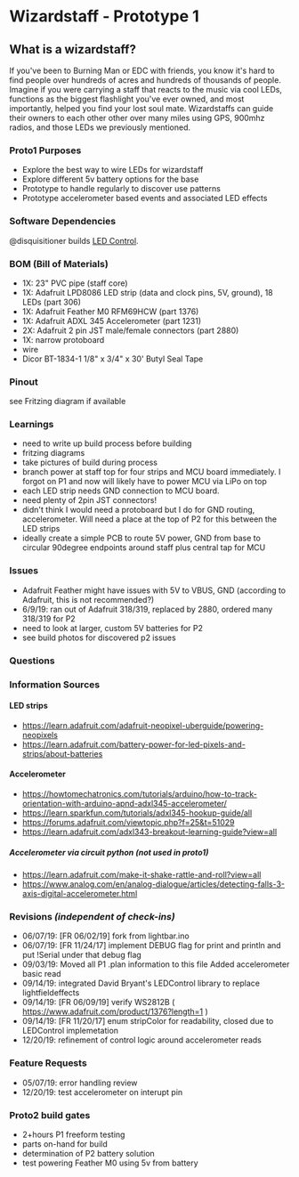 # Wizardstaff - Prototype 1
## What is a wizardstaff? 
If you've been to Burning Man or EDC with friends, you know it's hard to find people over hundreds of acres and hundreds of thousands of people. Imagine if you were carrying a staff that reacts to the music via cool LEDs, functions as the biggest flashlight you've ever owned, and most importantly, helped you find your lost soul mate. Wizardstaffs can guide their owners to each other other over many miles using GPS, 900mhz radios, and those LEDs we previously mentioned.

### Proto1 Purposes
  - Explore the best way to wire LEDs for wizardstaff
  - Explore different 5v battery options for the base
  - Prototype to handle regularly to discover use patterns
  - Prototype accelerometer based events and associated LED effects
   
### Software Dependencies
@disquisitioner builds [LED Control](https://github.com/disquisitioner/Arduino/tree/master/LED%20Projects/LED_Control).

### BOM (Bill of Materials)
  - 1X: 23" PVC pipe (staff core)
  - 1X: Adafruit LPD8086 LED strip (data and clock pins, 5V, ground), 18 LEDs (part 306)
  - 1X: Adafruit Feather M0 RFM69HCW (part 1376)
  - 1X: Adafruit ADXL 345 Accelerometer (part 1231)
  - 2X: Adafruit 2 pin JST male/female connectors (part 2880)
  - 1X: narrow protoboard
  - wire
  - Dicor BT-1834-1 1/8" x 3/4" x 30' Butyl Seal Tape

### Pinout
see Fritzing diagram if available

### Learnings
  - need to write up build process before building
  - fritzing diagrams
  - take pictures of build during process
  - branch power at staff top for four strips and MCU board immediately. I forgot on P1 and now will likely have to power MCU via LiPo on top
  - each LED strip needs GND connection to MCU board.
  - need plenty of 2pin JST connectors!
  - didn't think I would need a protoboard but I do for GND routing, accelerometer. Will need a place at the top of P2 for this between the LED strips
  - ideally create a simple PCB to route 5V power, GND from base to circular 90degree endpoints around staff plus central tap for MCU
 
### Issues
  - Adafruit Feather might have issues with 5V to VBUS, GND (according to Adafruit, this is not recommended?)
  - 6/9/19: ran out of Adafruit 318/319, replaced by 2880, ordered many 318/319 for P2
  - need to look at larger, custom 5V batteries for P2
  - see build photos for discovered p2 issues

### Questions

### Information Sources
#### LED strips
- https://learn.adafruit.com/adafruit-neopixel-uberguide/powering-neopixels
- https://learn.adafruit.com/battery-power-for-led-pixels-and-strips/about-batteries
#### Accelerometer
- https://howtomechatronics.com/tutorials/arduino/how-to-track-orientation-with-arduino-apnd-adxl345-accelerometer/
- https://learn.sparkfun.com/tutorials/adxl345-hookup-guide/all
- https://forums.adafruit.com/viewtopic.php?f=25&t=51029
- https://learn.adafruit.com/adxl343-breakout-learning-guide?view=all
##### Accelerometer via circuit python *(not used in proto1)*
- https://learn.adafruit.com/make-it-shake-rattle-and-roll?view=all
- https://www.analog.com/en/analog-dialogue/articles/detecting-falls-3-axis-digital-accelerometer.html

### Revisions *(independent of check-ins)*
  - 06/07/19: [FR 06/02/19] fork from lightbar.ino
  - 06/07/19: [FR 11/24/17] implement DEBUG flag for print and println and put !Serial under that debug flag
  - 09/03/19: Moved all P1 .plan information to this file
    Added accelerometer basic read
  - 09/14/19: integrated David Bryant's LEDControl library to replace lightfieldeffects
  - 09/14/19: [FR 06/09/19] verify WS2812B ( https://www.adafruit.com/product/1376?length=1 )
  - 09/14/19: [FR 11/20/17] enum stripColor for readability, closed due to LEDControl implemetation
  - 12/20/19: refinement of control logic around accelerometer reads
    
### Feature Requests
  - 05/07/19: error handling review
  - 12/20/19: test accelerometer on interupt pin

  ### Proto2 build gates
  - 2+hours P1 freeform testing
  - parts on-hand for build
  - determination of P2 battery solution
  - test powering Feather M0 using 5v from battery